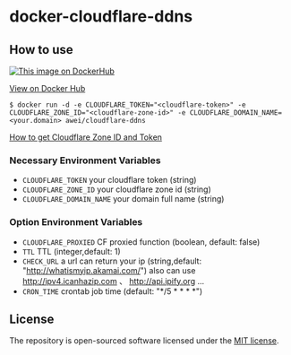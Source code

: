 # docker-cloudflare-ddns
## How to use
[![This image on DockerHub](https://img.shields.io/docker/pulls/awei/cloudflare-ddns.svg)](https://hub.docker.com/r/awei/cloudflare-ddns/)

[View on Docker Hub](https://hub.docker.com/r/awei/cloudflare-ddns)

```shell
$ docker run -d -e CLOUDFLARE_TOKEN="<cloudflare-token>" -e CLOUDFLARE_ZONE_ID="<cloudflare-zone-id>" -e CLOUDFLARE_DOMAIN_NAME=<your.domain> awei/cloudflare-ddns
```

[How to get Cloudflare Zone ID and Token](https://github.com/chenwei791129/docker-cloudflare-ddns/wiki/How-to-get-Cloudflare-Zone-ID-and-Token%3F)


### Necessary Environment Variables
* `CLOUDFLARE_TOKEN` your cloudflare token (string)
* `CLOUDFLARE_ZONE_ID` your cloudflare zone id (string)
* `CLOUDFLARE_DOMAIN_NAME` your domain full name (string)

### Option Environment Variables
* `CLOUDFLARE_PROXIED` CF proxied function (boolean, default: false)
* `TTL` TTL (integer,default: 1)
* `CHECK_URL` a url can return your ip (string,default: "http://whatismyip.akamai.com/") also can use http://ipv4.icanhazip.com 、 http://api.ipify.org ...
* `CRON_TIME` crontab job time (default: "*/5 * * * *")

## License
The repository is open-sourced software licensed under the [MIT license](https://opensource.org/licenses/MIT).
